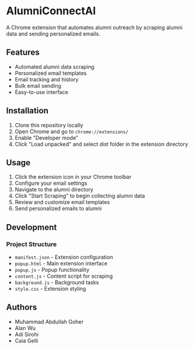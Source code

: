 # AlumniConnectAI

A Chrome extension that automates alumni outreach by scraping alumni data and sending personalized emails.

## Features

- Automated alumni data scraping
- Personalized email templates
- Email tracking and history
- Bulk email sending
- Easy-to-use interface

## Installation

1. Clone this repository locally
2. Open Chrome and go to `chrome://extensions/`
3. Enable "Developer mode"
4. Click "Load unpacked" and select dist folder in the extension directory

## Usage

1. Click the extension icon in your Chrome toolbar
2. Configure your email settings
3. Navigate to the alumni directory
4. Click "Start Scraping" to begin collecting alumni data
5. Review and customize email templates
6. Send personalized emails to alumni

## Development

### Project Structure

- `manifest.json` - Extension configuration
- `popup.html` - Main extension interface
- `popup.js` - Popup functionality
- `content.js` - Content script for scraping
- `background.js` - Background tasks
- `style.css` - Extension styling

## Authors

- Muhammad Abdullah Goher
- Alan Wu
- Adi Sirohi
- Caia Gelli
